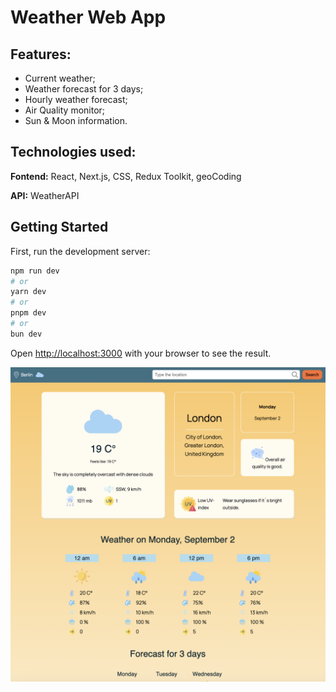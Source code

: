# Weather Web App

## Features:

* Current weather;
* Weather forecast for 3 days;
* Hourly weather forecast;
* Air Quality monitor;
* Sun & Moon information.

## Technologies used:

**Fontend:** React, Next.js, CSS, Redux Toolkit, geoCoding

**API:** WeatherAPI

## Getting Started

First, run the development server:

```bash
npm run dev
# or
yarn dev
# or
pnpm dev
# or
bun dev
```

Open [http://localhost:3000](http://localhost:3000) with your browser to see the result.

![Project screen](public/weather-2024.png)
